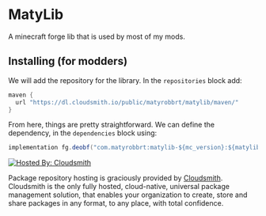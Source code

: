 # MatyLib
A minecraft forge lib that is used by most of my mods.

## Installing (for modders)
We will add the repository for the library. In the `repositories` block add:
```java
maven {
  url "https://dl.cloudsmith.io/public/matyrobbrt/matylib/maven/"
}
```
From here, things are pretty straightforward. We can define the dependency, in the `dependencies` block using:
```java
implementation fg.deobf("com.matyrobbrt:matylib-${mc_version}:${matylib_version}") // Make sure to define these values in your gradle.properties, and make sure that the version you are targetting exists!
```


[![Hosted By: Cloudsmith](https://img.shields.io/badge/OSS%20hosting%20by-cloudsmith-blue?logo=cloudsmith&style=for-the-badge)](https://cloudsmith.com)

Package repository hosting is graciously provided by  [Cloudsmith](https://cloudsmith.com).
Cloudsmith is the only fully hosted, cloud-native, universal package management solution, that
enables your organization to create, store and share packages in any format, to any place, with total
confidence.
